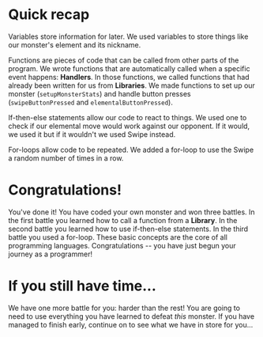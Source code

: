 Quick recap
=====================
Variables store information for later. We used variables to store things like our monster's element and its nickname.

Functions are pieces of code that can be called from other parts of the program. We wrote functions that are automatically called when a specific event happens: **Handlers**. In those functions, we called functions that had already been written for us from **Libraries**. We made functions to set up our monster (```setupMonsterStats```) and handle button presses (```swipeButtonPressed``` and ```elementalButtonPressed```).

If-then-else statements allow our code to react to things. We used one to check if our elemental move would work against our opponent. If it would, we used it but if it wouldn't we used Swipe instead.

For-loops allow code to be repeated. We added a for-loop to use the Swipe a random number of times in a row.

Congratulations!
================
You've done it! You have coded your own monster and won three battles. In the first battle you learned how to call a function from a **Library**. In the second battle you learned how to use if-then-else statements. In the third battle you used a for-loop. These basic concepts are the core of all programming languages. Congratulations -- you have just begun your journey as a programmer!


If you still have time...
================

We have one more battle for you: harder than the rest! You are going to need to use everything you have learned to defeat *this* monster. If you have managed to finish early, continue on to see what we have in store for you...